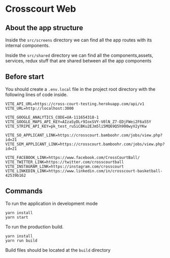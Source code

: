 # Crosscourt Web

## About the app structure

Inside the `src/screens` directory we can find all the app routes with its internal components.

Inside the `src/shared` directory we can find all the components,assets, services, redux stuff that are shared between all the app components

## Before start

You should create a `.env.local` file in the project root directory with the following lines of code inside.

```
VITE_API_URL=https://cross-court-testing.herokuapp.com/api/v1
VITE_URL=http://localhost:3000

VITE_GOOGLE_ANALYTICS_CODE=UA-111654318-1
VITE_GOOGLE_MAPS_API_KEY=AIzaSyDLr9IoxSVY-V0lN_Z7-EDjFWei2F6a55Y
VITE_STRIPE_API_KEY=pk_test_ruSiCBKu2EJm5li5MQ69Q5h900wyV2yYKw

VITE_SO_APPLICANT_LINK=https://crosscourt.bamboohr.com/jobs/view.php?id=21
VITE_SEM_APPLICANT_LINK=https://crosscourt.bamboohr.com/jobs/view.php?id=21

VITE_FACEBOOK_LINK=https://www.facebook.com/CrossCourtBall/
VITE_TWITTER_LINK=https://twitter.com/crosscourtball
VITE_INSTAGRAM_LINK=https://instagram.com/crosscourt
VITE_LINKEDIN_LINK=https://www.linkedin.com/in/crosscourt-basketball-42539b162
```

## Commands

To run the application in development mode

```
yarn install
yarn start
```

To run the production build.

```
yarn install
yarn run build
```

Build files should be located at the `build` directory
